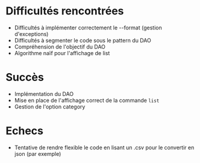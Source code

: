 # Difficultés rencontrées
- Difficultés à implémenter correctement le --format (gestion d'exceptions)
- Difficultés à segmenter le code sous le pattern du DAO
- Compréhension de l'objectif du DAO
- Algorithme naïf pour l'affichage de list

# Succès
- Implémentation du DAO
- Mise en place de l'affichage correct de la commande `list`
- Gestion de l'option category

# Echecs
- Tentative de rendre flexible le code en lisant un .csv pour le convertir en json (par exemple)